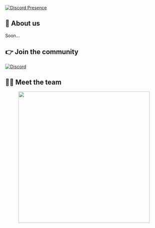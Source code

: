 <!--## 🌐 Socials:-->
[![Discord Presence](https://lanyard.cnrad.dev/api/801925364993359936?theme=dark)](https://discord.com/users/801925364993359936)

## 👋 About us
Soon...

## 👉 Join the community
[![Discord](https://img.shields.io/badge/Discord-%237289DA.svg?style=for-the-badge&logo=discord&logoColor=white)](https://discord.gg/6hZBTsDQZp)

## 👨‍💻 Meet the team
<p align="center">
 <a href=https://github.com/ItssJxstnDe> <img width="420" src=https://github-readme-stats.vercel.app/api?username=ItssJxstnDe&count_private=true&show_icons=true&title_color=dc143c&text_color=ffffff&icon_color=dc143c&hide_border=true&bg_color=282a36&layout=compact&hide_title=false&hide_rank=false><a>
</p>
